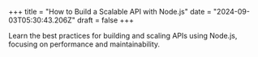 +++
title = "How to Build a Scalable API with Node.js"
date = "2024-09-03T05:30:43.206Z"
draft = false
+++

  Learn the best practices for building and scaling APIs using Node.js, focusing on performance and maintainability.
        
